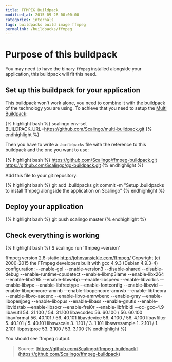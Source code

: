 ```yaml
---
title: FFMPEG Buildpack
modified_at: 2015-09-28 00:00:00
categories: internals
tags: buildpacks build image ffmpeg
permalink: /buildpacks/ffmpeg
---
```


# Purpose of this buildpack

You may need to have the binary `ffmpeg` installed alongside your application, this buildpack will fit this need.

## Set up this buildpack for your application

This buildpack won't work alone, you need to combine it with the buildpack of the technology you are using. To achieve
that you need to setup the [Multi Buildpack](http://doc.scalingo.com/buildpacks/multi):

{% highlight bash %}
scalingo env-set BUILDPACK_URL=https://github.com/Scalingo/multi-buildpack.git
{% endhighlight %}

Then you have to write a `.buildpacks` file with the reference to this buildpack and the one
you want to use:

{% highlight bash %}
https://github.com/Scalingo/ffmpeg-buildpack.git
https://github.com/Scalingo/go-buildpack.git
{% endhighlight %}

Add this file to your git repository:

{% highlight bash %}
git add .buildpacks
git commit -m "Setup .buildpacks to install ffmpeg alongside the application on Scalingo"
{% endhighlight %}

## Deploy your application

{% highlight bash %}
git push scalingo master
{% endhighlight %}

## Check everything is working

{% highlight bash %}
$ scalingo run 'ffmpeg -version'

ffmpeg version 2.8-static http://johnvansickle.com/ffmpeg/  Copyright (c) 2000-2015 the FFmpeg developers
built with gcc 4.9.3 (Debian 4.9.3-4)
configuration: --enable-gpl --enable-version3 --disable-shared --disable-debug --enable-runtime-cpudetect --enable-libmp3lame --enable-libx264 --enable-libx265 --enable-libwebp --enable-libspeex --enable-libvorbis --enable-libvpx --enable-libfreetype --enable-fontconfig --enable-libxvid --enable-libopencore-amrnb --enable-libopencore-amrwb --enable-libtheora --enable-libvo-aacenc --enable-libvo-amrwbenc --enable-gray --enable-libopenjpeg --enable-libopus --enable-libass --enable-gnutls --enable-libvidstab --enable-libsoxr --enable-frei0r --enable-libfribidi --cc=gcc-4.9
libavutil      54. 31.100 / 54. 31.100
libavcodec     56. 60.100 / 56. 60.100
libavformat    56. 40.101 / 56. 40.101
libavdevice    56.  4.100 / 56.  4.100
libavfilter     5. 40.101 /  5. 40.101
libswscale      3.  1.101 /  3.  1.101
libswresample   1.  2.101 /  1.  2.101
libpostproc    53.  3.100 / 53.  3.100
{% endhighlight %}

You should see ffmpeg output.

> Source: [https://github.com/Scalingo/ffmpeg-buildpack](https://github.com/Scalingo/ffmpeg-buildpack)
